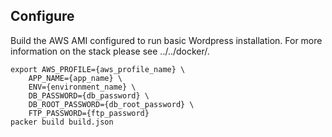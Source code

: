 ## Configure
Build the AWS AMI configured to run basic Wordpress installation.
For more information on the stack please see ../../docker/.

```
export AWS_PROFILE={aws_profile_name} \
    APP_NAME={app_name} \
    ENV={environment_name} \
    DB_PASSWORD={db_password} \
    DB_ROOT_PASSWORD={db_root_password} \
    FTP_PASSWORD={ftp_password}
packer build build.json
```
